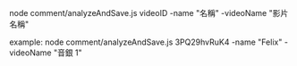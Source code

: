node comment/analyzeAndSave.js videoID -name "名稱" -videoName "影片名稱"

example:
node comment/analyzeAndSave.js 3PQ29hvRuK4 -name "Felix" -videoName "音銀 1"
